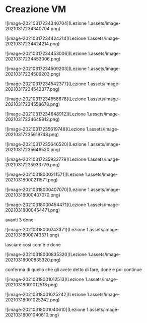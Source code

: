 # Creazione VM

![image-20210317234340704](Lezione 1.assets/image-20210317234340704.png)

![image-20210317234424214](Lezione 1.assets/image-20210317234424214.png)

![image-20210317234453006](Lezione 1.assets/image-20210317234453006.png)

![image-20210317234509203](Lezione 1.assets/image-20210317234509203.png)

![image-20210317234542377](Lezione 1.assets/image-20210317234542377.png)

![image-20210317234558678](Lezione 1.assets/image-20210317234558678.png)

![image-20210317234648912](Lezione 1.assets/image-20210317234648912.png)

![image-20210317235619748](Lezione 1.assets/image-20210317235619748.png)

![image-20210317235646520](Lezione 1.assets/image-20210317235646520.png)

![image-20210317235933779](Lezione 1.assets/image-20210317235933779.png)

![image-20210318000211571](Lezione 1.assets/image-20210318000211571.png)

![image-20210318000407070](Lezione 1.assets/image-20210318000407070.png)

![image-20210318000454471](Lezione 1.assets/image-20210318000454471.png)

avanti 3 done

![image-20210318000743371](Lezione 1.assets/image-20210318000743371.png)

lasciare così com'è e done

![image-20210318000835320](Lezione 1.assets/image-20210318000835320.png)

conferma di quello che gli avete detto di fare, done e poi continue

![image-20210318001012513](Lezione 1.assets/image-20210318001012513.png)

![image-20210318001025242](Lezione 1.assets/image-20210318001025242.png)

![image-20210318001040610](Lezione 1.assets/image-20210318001040610.png)